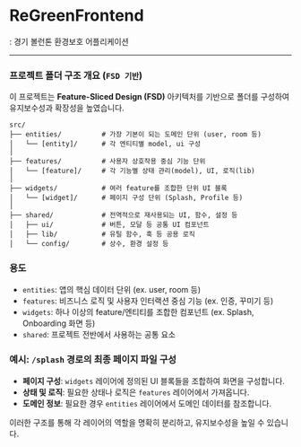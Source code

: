 # ReGreenFrontend

: 경기 볼런톤 환경보호 어플리케이션

---

### 프로젝트 폴더 구조 개요 (`FSD 기반`)

이 프로젝트는 **Feature-Sliced Design (FSD)** 아키텍처를 기반으로 폴더를 구성하여 유지보수성과 확장성을 높였습니다.

```
src/
├── entities/          # 가장 기본이 되는 도메인 단위 (user, room 등)
│   └── [entity]/      # 각 엔티티별 model, ui 구성
│
├── features/          # 사용자 상호작용 중심 기능 단위
│   └── [feature]/     # 각 기능별 상태 관리(model), UI, 로직(lib)
│
├── widgets/           # 여러 feature를 조합한 단위 UI 블록
│   └── [widget]/      # 페이지 구성 단위 (Splash, Profile 등)
│
├── shared/            # 전역적으로 재사용되는 UI, 함수, 설정 등
│   ├── ui/            # 버튼, 모달 등 공통 UI 컴포넌트
│   ├── lib/           # 유틸 함수, 훅 등 공용 로직
│   └── config/        # 상수, 환경 설정 등
```

### 용도

- `entities`: 앱의 핵심 데이터 단위 (ex. user, room 등)
- `features`: 비즈니스 로직 및 사용자 인터랙션 중심 기능 (ex. 인증, 꾸미기 등)
- `widgets`: 하나 이상의 feature/엔티티를 조합한 컴포넌트 (ex. Splash, Onboarding 화면 등)
- `shared`: 프로젝트 전반에서 사용하는 공통 요소

### 예시: `/splash` 경로의 최종 페이지 파일 구성

- **페이지 구성**: `widgets` 레이어에 정의된 UI 블록들을 조합하여 화면을 구성합니다.
- **상태 및 로직**: 필요한 상태나 로직은 `features` 레이어에서 가져옵니다.
- **도메인 정보**: 필요한 경우 `entities` 레이어에서 도메인 데이터를 참조합니다.

이러한 구조를 통해 각 레이어의 역할을 명확히 분리하고, 유지보수성을 높일 수 있습니다.
